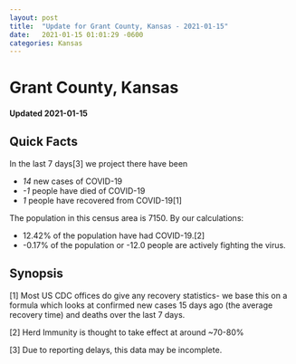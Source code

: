 ```yaml
---
layout: post
title:  "Update for Grant County, Kansas - 2021-01-15"
date:   2021-01-15 01:01:29 -0600
categories: Kansas
---
```


# Grant County, Kansas
#### Updated 2021-01-15

## Quick Facts

In the last 7 days[3] we project there have been
- *14* new cases of COVID-19
- *-1* people have died of COVID-19
- *1* people have recovered from COVID-19[1]

The population in this census area is 7150. By our calculations:
- 12.42% of the population have had COVID-19.[2]
- -0.17% of the population or -12.0 people are actively fighting the virus.

## Synopsis




[1] Most US CDC offices do give any recovery statistics- we base this on a formula which looks at confirmed new cases
15 days ago (the average recovery time) and deaths over the last 7 days.

[2] Herd Immunity is thought to take effect at around ~70-80%

[3] Due to reporting delays, this data may be incomplete.
 
    